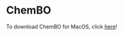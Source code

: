 # ChemBO
To download ChemBO for MacOS, click [here](https://github.com/johnfhartwig/ChemBO/raw/master/chembo.dmg)!
